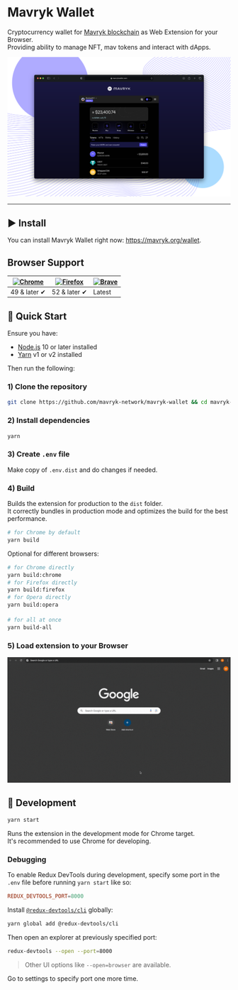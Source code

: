 # Mavryk Wallet

Cryptocurrency wallet for [Mavryk blockchain](https://mavryk.org/) as Web Extension for your Browser.<br>
Providing ability to manage NFT, mav tokens and interact with dApps.

![Mavryk Wallet](https://raw.githubusercontent.com/mavryk-network/mavryk-wallet/dev/public/misc/wallet-readme.svg)

<hr />

## ▶️ Install

You can install Mavryk Wallet right now: https://mavryk.org/wallet.

## Browser Support

| [![Chrome](https://raw.github.com/alrra/browser-logos/master/src/chrome/chrome_48x48.png)](https://chromewebstore.google.com/detail/mavryk-wallet/cgddkajmbckbjbnondgfcbcojjjdnmji) | [![Firefox](https://raw.github.com/alrra/browser-logos/master/src/firefox/firefox_48x48.png)](https://addons.mozilla.org/en-US/firefox/addon/mavryk-wallet/) | [![Brave](https://raw.github.com/alrra/browser-logos/master/src/brave/brave_48x48.png)](https://chromewebstore.google.com/detail/mavryk-wallet/cgddkajmbckbjbnondgfcbcojjjdnmji) |
| ----------------------------------------------------------------------------------------------------------------------------------------------------------------------------------- | ------------------------------------------------------------------------------------------------------------------------------------------------------------ | -------------------------------------------------------------------------------------------------------------------------------------------------------------------------------- |
| 49 & later ✔                                                                                                                                                                        | 52 & later ✔                                                                                                                                                 | Latest                                                                                                                                                                           |

## 🚀 Quick Start

Ensure you have:

- [Node.js](https://nodejs.org) 10 or later installed
- [Yarn](https://yarnpkg.com) v1 or v2 installed

Then run the following:

### 1) Clone the repository

```bash
git clone https://github.com/mavryk-network/mavryk-wallet && cd mavryk-wallet
```

### 2) Install dependencies

```bash
yarn
```

### 3) Create `.env` file

Make copy of `.env.dist` and do changes if needed.

### 4) Build

Builds the extension for production to the `dist` folder.<br>
It correctly bundles in production mode and optimizes the build for the best performance.

```bash
# for Chrome by default
yarn build
```

Optional for different browsers:

```bash
# for Chrome directly
yarn build:chrome
# for Firefox directly
yarn build:firefox
# for Opera directly
yarn build:opera

# for all at once
yarn build-all
```

### 5) Load extension to your Browser

![MavrykWallet_Load](https://raw.githubusercontent.com/mavryk-network/mavryk-wallet/dev/public/misc/install.gif)

## 🧱 Development

```bash
yarn start
```

Runs the extension in the development mode for Chrome target.<br>
It's recommended to use Chrome for developing.

### Debugging

To enable Redux DevTools during development, specify some port in the `.env` file before running `yarn start` like so:

```toml
REDUX_DEVTOOLS_PORT=8000
```

Install [`@redux-devtools/cli`](https://github.com/reduxjs/redux-devtools) globally:

```bash
yarn global add @redux-devtools/cli
```

Then open an explorer at previously specified port:

```bash
redux-devtools --open --port=8000
```

> Other UI options like `--open=browser` are available.

Go to settings to specify port one more time.
